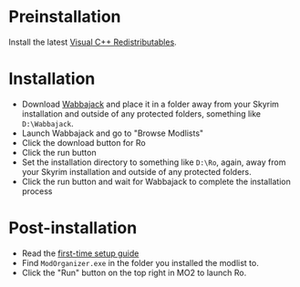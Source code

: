 # Preinstallation

Install the latest [Visual C++ Redistributables](https://learn.microsoft.com/en-us/cpp/windows/latest-supported-vc-redist?view=msvc-170#visual-studio-2015-2017-2019-and-2022).

# Installation

- Download [Wabbajack](https://www.wabbajack.org/) and place it in a folder away from your Skyrim installation and outside of any protected folders, something like `D:\Wabbajack`.
- Launch Wabbajack and go to "Browse Modlists"
- Click the download button for Ro
- Click the run button
- Set the installation directory to something like `D:\Ro`, again, away from your Skyrim installation and outside of any protected folders.
- Click the run button and wait for Wabbajack to complete the installation process

# Post-installation

- Read the [first-time setup guide](https://github.com/ThirdEyeSqueegee/Ro/blob/main/SETUP.md)
- Find `ModOrganizer.exe` in the folder you installed the modlist to.
- Click the "Run" button on the top right in MO2 to launch Ro.
